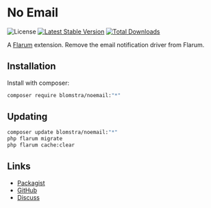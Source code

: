 # No Email

![License](https://img.shields.io/badge/license-MIT-blue.svg) [![Latest Stable Version](https://img.shields.io/packagist/v/blomstra/noemail.svg)](https://packagist.org/packages/blomstra/noemail) [![Total Downloads](https://img.shields.io/packagist/dt/blomstra/noemail.svg)](https://packagist.org/packages/blomstra/noemail)

A [Flarum](http://flarum.org) extension. Remove the email notification driver from Flarum.

## Installation

Install with composer:

```sh
composer require blomstra/noemail:"*"
```

## Updating

```sh
composer update blomstra/noemail:"*"
php flarum migrate
php flarum cache:clear
```

## Links

- [Packagist](https://packagist.org/packages/blomstra/noemail)
- [GitHub](https://github.com/blomstra/noemail)
- [Discuss](https://discuss.flarum.org/d/PUT_DISCUSS_SLUG_HERE)
